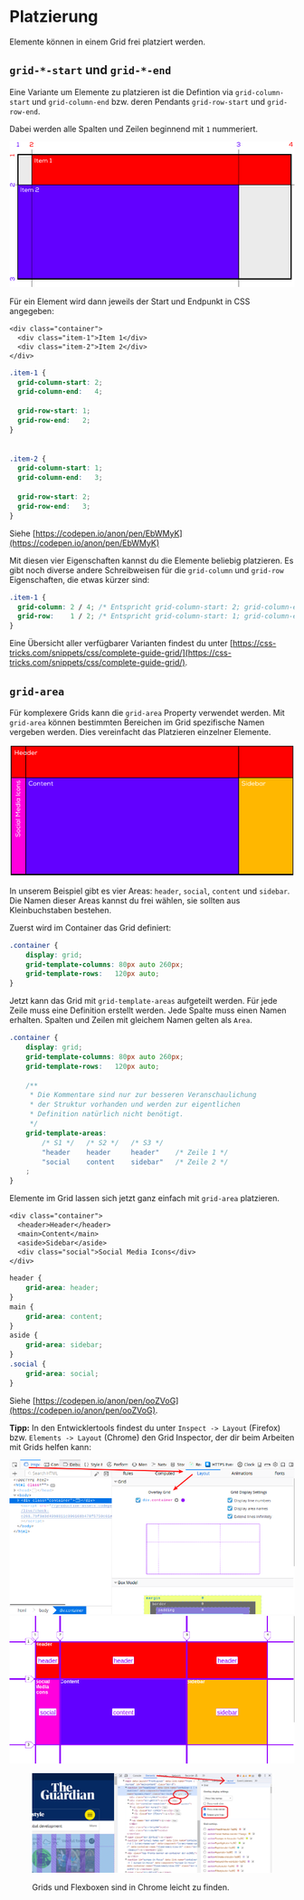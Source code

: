 # Platzierung

Elemente können in einem Grid frei platziert werden.

## `grid-*-start` und `grid-*-end`

Eine Variante um Elemente zu platzieren ist die Defintion via `grid-column-start` und `grid-column-end` bzw. deren Pendants `grid-row-start` und `grid-row-end`.

Dabei werden alle Spalten und Zeilen beginnend mit `1` nummeriert.

![Container](../../.gitbook/assets/code-example-2.png)

Für ein Element wird dann jeweils der Start und Endpunkt in CSS angegeben:

```markup
<div class="container">
  <div class="item-1">Item 1</div>
  <div class="item-2">Item 2</div>
</div>
```

```css
.item-1 {
  grid-column-start: 2;
  grid-column-end:   4;

  grid-row-start: 1;
  grid-row-end:   2;
}


.item-2 {
  grid-column-start: 1;
  grid-column-end:   3;

  grid-row-start: 2;
  grid-row-end:   3;
}
```

Siehe [https://codepen.io/anon/pen/EbWMyK](https://codepen.io/anon/pen/EbWMyK)

Mit diesen vier Eigenschaften kannst du die Elemente beliebig platzieren. Es gibt noch diverse andere Schreibweisen für die `grid-column` und `grid-row` Eigenschaften, die etwas kürzer sind:

```css
.item-1 {
  grid-column: 2 / 4; /* Entspricht grid-column-start: 2; grid-column-end: 3; */
  grid-row:    1 / 2; /* Entspricht grid-column-start: 1; grid-column-end: 2; */
}
```

Eine Übersicht aller verfügbarer Varianten findest du unter [https://css-tricks.com/snippets/css/complete-guide-grid/](https://css-tricks.com/snippets/css/complete-guide-grid/).

## `grid-area`

Für komplexere Grids kann die `grid-area` Property verwendet werden. Mit `grid-area` können bestimmten Bereichen im Grid spezifische Namen vergeben werden. Dies vereinfacht das Platzieren einzelner Elemente.

![Container](../../.gitbook/assets/code-example-3.png)

In unserem Beispiel gibt es vier Areas: `header`, `social`, `content` und `sidebar`. Die Namen dieser Areas kannst du frei wählen, sie sollten aus Kleinbuchstaben bestehen.

Zuerst wird im Container das Grid definiert:

```css
.container {
    display: grid;
    grid-template-columns: 80px auto 260px;
    grid-template-rows:   120px auto;
}
```

Jetzt kann das Grid mit `grid-template-areas` aufgeteilt werden. Für jede Zeile muss eine Definition erstellt werden. Jede Spalte muss einen Namen erhalten. Spalten und Zeilen mit gleichem Namen gelten als `Area`.

```css
.container {
    display: grid;
    grid-template-columns: 80px auto 260px;
    grid-template-rows:   120px auto;

    /** 
     * Die Kommentare sind nur zur besseren Veranschaulichung
     * der Struktur vorhanden und werden zur eigentlichen
     * Definition natürlich nicht benötigt.
     */
    grid-template-areas: 
        /* S1 */   /* S2 */   /* S3 */
        "header    header     header"    /* Zeile 1 */
        "social    content    sidebar"   /* Zeile 2 */ 
    ;
}
```

Elemente im Grid lassen sich jetzt ganz einfach mit `grid-area` platzieren.

```markup
<div class="container">
  <header>Header</header>
  <main>Content</main>
  <aside>Sidebar</aside>
  <div class="social">Social Media Icons</div>
</div>
```

```css
header {
    grid-area: header;
}
main {
    grid-area: content;
}
aside {
    grid-area: sidebar;
}
.social {
    grid-area: social;
}
```

Siehe [https://codepen.io/anon/pen/ooZVoG](https://codepen.io/anon/pen/ooZVoG).

**Tipp:** In den Entwicklertools findest du unter `Inspect -> Layout` (Firefox) bzw. `Elements -> Layout` (Chrome) den Grid Inspector, der dir beim Arbeiten mit Grids helfen kann:

![Grid Inspector in Firefox](../../.gitbook/assets/dev-tools-setting.png) ![Container](../../.gitbook/assets/dev-tools.png)

<figure><img src="../../.gitbook/assets/ChromeDevToolsGrid.png" alt=""><figcaption><p>Grids und Flexboxen sind in Chrome leicht zu finden.</p></figcaption></figure>
